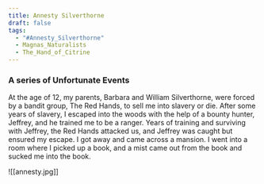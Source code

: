 ```yaml
---
title: Annesty Silverthorne
draft: false
tags:
  - "#Annesty_Silverthorne"
  - Magnas_Naturalists
  - The_Hand_of_Citrine
---
```


### A series of Unfortunate Events

At the age of 12, my parents, Barbara and William Silverthorne, were forced by a bandit group, The Red Hands, to sell me into slavery or die. After some years of slavery, I escaped into the woods with the help of a bounty hunter, Jeffrey, and he trained me to be a ranger. Years of training and surviving with Jeffrey, the Red Hands attacked us, and Jeffrey was caught but ensured my escape. I got away and came across a mansion. I went into a room where I picked up a book, and a mist came out from the book and sucked me into the book.

![[annesty.jpg]]